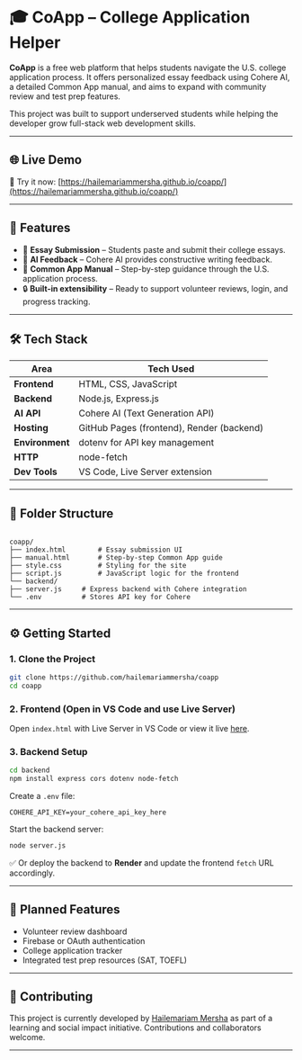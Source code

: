 
# 🎓 CoApp – College Application Helper

**CoApp** is a free web platform that helps students navigate the U.S. college application process. It offers personalized essay feedback using Cohere AI, a detailed Common App manual, and aims to expand with community review and test prep features.

This project was built to support underserved students while helping the developer grow full-stack web development skills.

---

## 🌐 Live Demo

🚀 Try it now: [https://hailemariammersha.github.io/coapp/](https://hailemariammersha.github.io/coapp/)

---

## 🚀 Features

- 📝 **Essay Submission** – Students paste and submit their college essays.
- 🧠 **AI Feedback** – Cohere AI provides constructive writing feedback.
- 📘 **Common App Manual** – Step-by-step guidance through the U.S. application process.
- 🔒 **Built-in extensibility** – Ready to support volunteer reviews, login, and progress tracking.

---

## 🛠 Tech Stack

| Area           | Tech Used                            |
|----------------|---------------------------------------|
| **Frontend**   | HTML, CSS, JavaScript                 |
| **Backend**    | Node.js, Express.js                  |
| **AI API**     | Cohere AI (Text Generation API)       |
| **Hosting**    | GitHub Pages (frontend), Render (backend) |
| **Environment**| dotenv for API key management         |
| **HTTP**       | node-fetch                            |
| **Dev Tools**  | VS Code, Live Server extension        |

---

## 📂 Folder Structure

```

coapp/
├── index.html        # Essay submission UI
├── manual.html       # Step-by-step Common App guide
├── style.css         # Styling for the site
├── script.js         # JavaScript logic for the frontend
└── backend/
├── server.js     # Express backend with Cohere integration
└── .env          # Stores API key for Cohere

````

---

## ⚙️ Getting Started

### 1. Clone the Project
```bash
git clone https://github.com/hailemariammersha/coapp
cd coapp
````

### 2. Frontend (Open in VS Code and use Live Server)

Open `index.html` with Live Server in VS Code or view it live [here](https://hailemariammersha.github.io/coapp/).

### 3. Backend Setup

```bash
cd backend
npm install express cors dotenv node-fetch
```

Create a `.env` file:

```
COHERE_API_KEY=your_cohere_api_key_here
```

Start the backend server:

```bash
node server.js
```

✅ Or deploy the backend to **Render** and update the frontend `fetch` URL accordingly.

---

## 🌱 Planned Features

* Volunteer review dashboard
* Firebase or OAuth authentication
* College application tracker
* Integrated test prep resources (SAT, TOEFL)

---

## 🤝 Contributing

This project is currently developed by [Hailemariam Mersha](https://github.com/hailemariam-m) as part of a learning and social impact initiative. Contributions and collaborators welcome.

---


